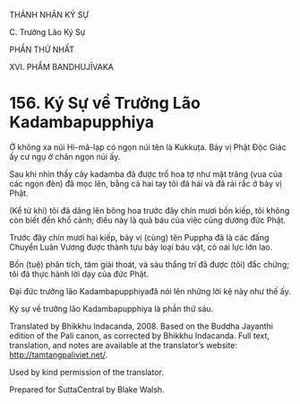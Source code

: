 THÁNH NHÂN KÝ SỰ

C. Trưởng Lão Ký Sự

PHẦN THỨ NHẤT

XVI. PHẨM BANDHUJĪVAKA

# 156\. Ký Sự về Trưởng Lão Kadambapupphiya

Ở không xa núi Hi-mã-lạp có ngọn núi tên là Kukkuṭa. Bảy vị Phật Độc Giác ấy cư ngụ ở chân ngọn núi ấy.

Sau khi nhìn thấy cây kadamba đã được trổ hoa tợ như mặt trăng (vua của các ngọn đèn) đã mọc lên, bằng cả hai tay tôi đã hái và đã rải rắc ở bảy vị Phật.

(Kể từ khi) tôi đã dâng lên bông hoa trước đây chín mươi bốn kiếp, tôi không còn biết đến khổ cảnh; điều này là quả báu của việc cúng dường đức Phật.

Trước đây chín mươi hai kiếp, bảy vị (cùng) tên Puppha đã là các đấng Chuyển Luân Vương được thành tựu bảy loại báu vật, có oai lực lớn lao.

Bốn (tuệ) phân tích, tám giải thoát, và sáu thắng trí đã được (tôi) đắc chứng; tôi đã thực hành lời dạy của đức Phật.

Đại đức trưởng lão Kadambapupphiyađã nói lên những lời kệ này như thế ấy.

Ký sự về trưởng lão Kadambapupphiya là phần thứ sáu.

Translated by Bhikkhu Indacanda, 2008. Based on the Buddha Jayanthi edition of the Pali canon, as corrected by Bhikkhu Indacanda. Full text, translation, and notes are available at the translator’s website: http://tamtangpaliviet.net/.

Used by kind permission of the translator.

Prepared for SuttaCentral by Blake Walsh.